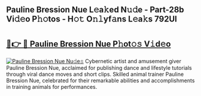 ## Pauline Bression Nue L𝚎a𝚔ed N𝚞𝚍e - Part-28b Vi𝚍𝚎o P𝚑𝚘tos - H𝚘𝚝 O𝚗𝚕yf𝚊ns L𝚎a𝚔s 792UI

# <h2><a href="http://kf13ct.oniu.top/?m=Pauline+Bression+Nue">🔗👉 🔴 Pauline Bression Nue P𝚑ot𝚘𝚜 V𝚒d𝚎o</a></h2>

[![Pauline Bression Nue Nu𝚍e𝚜](https://i.imgur.com/0qMVB7G.gif)](http://kf13ct.oniu.top/?m=Pauline+Bression+Nue)
Cybernetic artist and amusement giver Pauline Bression Nue, acclaimed for publishing dance and lifestyle tutorials through viral dance moves and short clips. Skilled animal trainer Pauline Bression Nue, celebrated for their remarkable abilities and accomplishments in training animals for performances.  
